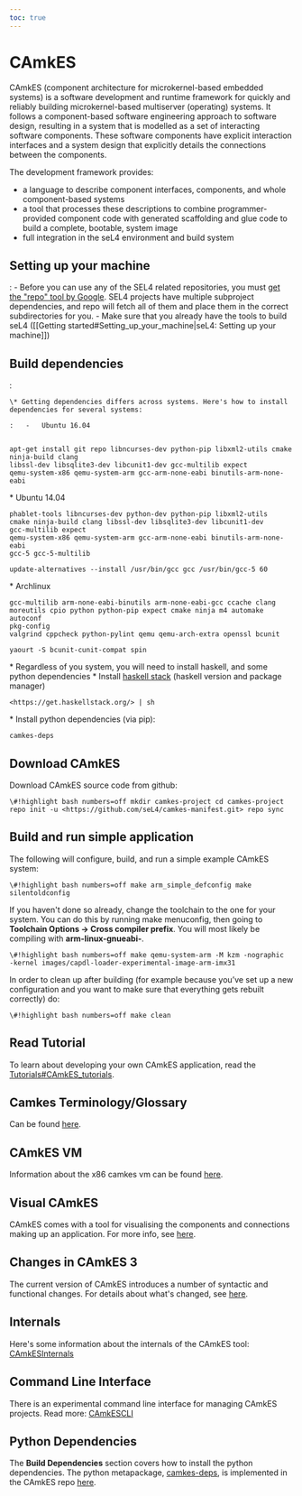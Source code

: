 ```yaml
---
toc: true
---
```


# CAmkES

 CAmkES (component architecture for microkernel-based embedded
systems) is a software development and runtime framework for quickly and
reliably building microkernel-based multiserver (operating) systems. It
follows a component-based software engineering approach to software
design, resulting in a system that is modelled as a set of interacting
software components. These software components have explicit interaction
interfaces and a system design that explicitly details the connections
between the components.

The development framework provides:

  -   a language to describe component interfaces, components, and whole
      component-based systems
  -   a tool that processes these descriptions to combine
      programmer-provided component code with generated scaffolding and
      glue code to build a complete, bootable, system image
  -   full integration in the seL4 environment and build system

## Setting up your machine


:   -   Before you can use any of the SEL4 related repositories, you
        must
        [get the "repo" tool by Google](http://source.android.com/source/downloading.html#installing-repo). SEL4 projects have multiple
        subproject dependencies, and repo will fetch all of them and
        place them in the correct subdirectories for you.
    -   Make sure that you already have the tools to build seL4
        ([[Getting started\#Setting_up_your_machine|seL4: Setting
        up your machine]])

## Build dependencies


:   

    \* Getting dependencies differs across systems. Here's how to install dependencies for several systems:

    :   -   Ubuntu 16.04
```\#!highlight bash numbers=off

apt-get install git repo libncurses-dev python-pip libxml2-utils cmake
ninja-build clang
libssl-dev libsqlite3-dev libcunit1-dev gcc-multilib expect
qemu-system-x86 qemu-system-arm gcc-arm-none-eabi binutils-arm-none-eabi
```
\* Ubuntu 14.04
```\#!highlight bash numbers=off apt-get install git
phablet-tools libncurses-dev python-dev python-pip libxml2-utils
cmake ninja-build clang libssl-dev libsqlite3-dev libcunit1-dev
gcc-multilib expect
qemu-system-x86 qemu-system-arm gcc-arm-none-eabi binutils-arm-none-eabi
gcc-5 gcc-5-multilib

update-alternatives --install /usr/bin/gcc gcc /usr/bin/gcc-5 60
```
\*
Archlinux
```\#!highlight bash numbers=off pacman -S binutils
gcc-multilib arm-none-eabi-binutils arm-none-eabi-gcc ccache clang
moreutils cpio python python-pip expect cmake ninja m4 automake autoconf
pkg-config
valgrind cppcheck python-pylint qemu qemu-arch-extra openssl bcunit

yaourt -S bcunit-cunit-compat spin
```
\* Regardless of you system, you
will need to install haskell, and some python dependencies \* Install
[ haskell stack](<https://haskellstack.org> ) (haskell version and
package manager)
```\#!highlight bash numbers=off curl -sSL
<https://get.haskellstack.org/> | sh
```
\* Install python dependencies
(via pip):
```\#!highlight bash numbers=off pip install --user
camkes-deps
```

## Download CAmkES


Download CAmkES source code from github:
```
\#!highlight bash numbers=off mkdir camkes-project cd camkes-project
repo init -u <https://github.com/seL4/camkes-manifest.git> repo sync
```

## Build and run simple application


The following will configure, build, and run a simple example CAmkES
system:
```
\#!highlight bash numbers=off make arm_simple_defconfig make
silentoldconfig
```

If you haven't done so already, change the toolchain to the one for your
system. You can do this by running make menuconfig, then going to
**Toolchain Options -> Cross compiler prefix**. You will most
likely be compiling with **arm-linux-gnueabi-**.
```
\#!highlight bash numbers=off make qemu-system-arm -M kzm -nographic
-kernel images/capdl-loader-experimental-image-arm-imx31
```

In order to clean up after building (for example because you’ve set up a
new configuration and you want to make sure that everything gets rebuilt
correctly) do:

`\#!highlight bash numbers=off make clean `

## Read Tutorial


To learn about developing your own CAmkES application, read the
[Tutorials\#CAmkES_tutorials](../Tutorials\#CAmkES_tutorials).

## Camkes Terminology/Glossary


Can be found [here](Terminology.md).

## CAmkES VM


Information about the x86 camkes vm can be found [here](CAmkESVM).

## Visual CAmkES


CAmkES comes with a tool for visualising the components and connections
making up an application. For more info, see [here](VisualCAmkES).

## Changes in CAmkES 3


The current version of CAmkES introduces a number of syntactic and
functional changes. For details about what's changed, see
[here](CAmkESDifferences).

## Internals


Here's some information about the internals of the CAmkES tool:
[CAmkESInternals](../CAmkESInternals)

## Command Line Interface


There is an experimental command line interface for managing CAmkES
projects. Read more: [CAmkESCLI](../CAmkESCLI)

## Python Dependencies


The **Build Dependencies** section covers how to install the python
dependencies. The python metapackage,
[camkes-deps](https://pypi.python.org/pypi/camkes-deps), is
implemented in the CAmkES repo
[here](https://github.com/seL4/camkes-tool/blob/master/tools/python-deps/setup.py).
